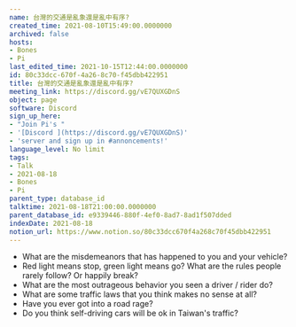 ```yaml
---
name: 台灣的交通是亂象還是亂中有序?
created_time: 2021-08-10T15:49:00.0000000
archived: false
hosts:
- Bones
- Pi
last_edited_time: 2021-10-15T12:44:00.0000000
id: 80c33dcc-670f-4a26-8c70-f45dbb422951
title: 台灣的交通是亂象還是亂中有序?
meeting_link: https://discord.gg/vE7QUXGDnS
object: page
software: Discord
sign_up_here:
- "Join Pi's "
- '[Discord ](https://discord.gg/vE7QUXGDnS)'
- 'server and sign up in #annoncements!'
language_level: No limit
tags:
- Talk
- 2021-08-18
- Bones
- Pi
parent_type: database_id
talktime: 2021-08-18T21:00:00.0000000
parent_database_id: e9339446-880f-4ef0-8ad7-8ad1f507dded
indexDate: 2021-08-18
notion_url: https://www.notion.so/80c33dcc670f4a268c70f45dbb422951
---
```


   - What are the misdemeanors that has happened to you and your vehicle?
   - Red light means stop, green light means go?
What are the rules people rarely follow? Or happily break?
   - What are the most outrageous behavior you seen a driver / rider do?
   - What are some traffic laws that you think makes no sense at all?
   - Have you ever got into a road rage?
   - Do you think self-driving cars will be ok in Taiwan's traffic?











